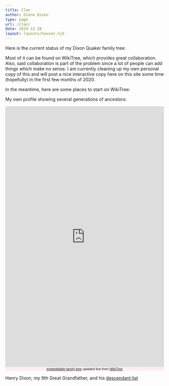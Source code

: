 ```yaml
---
title: Clan
author: Glenn Dixon
type: page
url: /clan/
date: 2019-12-28
layout: layouts/houses.njk
---
```

Here is the current status of my Dixon Quaker family tree:

Most of it can be found on WikiTree, which provides great collaboration. Also, said collaboration is part of the problem since a lot of people can add things which make no sense. I am currently cleaning up my own personal copy of this and will post a nice interactive copy here on this site some time (hopefully) in the first few months of 2020.

In the meantime, here are some places to start on WikiTree:

My own profile showing several generations of ancestors:

<!-- Start Family Tree Widget -->
<iframe width="500" height="820" src="https://www.WikiTree.com/treewidget/Dixon-1062/3" scrolling="no" frameborder="0" marginheight="0" marginwidth="0"></iframe>
<div style="width: 500px; padding: 0px; font-family: verdana, arial, sans-serif; font-size: 8pt; text-align: center; background-color: #ffeeee;"><a href="https://www.WikiTree.com/about/family-tree-widgets.html">embeddable family tree</a> updated live from <a href="https://www.WikiTree.com/" target="WikiTree free online family tree">WikiTree</a></div>
<!-- End Family Tree Widget -->

Henry Dixon, my 9th Great Grandfather, and his [descendant list](https://www.wikitree.com/genealogy/Dixon-Descendants-347)

